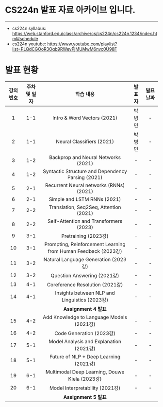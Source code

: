 # CS224n 발표 자료 아카이브 입니다.
---

- cs224n syllabus: https://web.stanford.edu/class/archive/cs/cs224n/cs224n.1234/index.html#schedule
- cs224n youtube: https://www.youtube.com/playlist?list=PLQdCGOoR3Oqb9RWevPjMUMwM6nvc0U98F


# 발표 현황

| 강의 번호 | 주차 및 일자 |                             학습 내용                             | 발표자 | 발표 날짜 |
| :---: | :-----: | :-----------------------------------------------------------: | :-: | :---: |
|   1   |   1-1   |                  Intro & Word Vectors (2021)                  |  박병민  |   -   |
|   2   |   1-1   |                   Neural Classifiers (2021)                   |  박병민  |   -   |
|   3   |   1-2   |              Backprop and Neural Networks (2021)              |  -  |   -   |
|   4   |   1-2   |       Syntactic Structure and Dependency Parsing (2021)       |  -  |   -   |
|   5   |   2-1   |            Recurrent Neural networks (RNNs) (2021)            |  -  |   -   |
|   6   |   2-1   |                  Simple and LSTM RNNs (2021)                  |  -  |   -   |
|   7   |   2-2   |            Translation, Seq2Seq, Attention (2021)             |  -  |   -   |
|   8   |   2-2   |            Self-Attention and Transformers (2023)             |  -  |   -   |
|   9   |   3-1   |                      Pretraining (2023강)                      |  -  |   -   |
|  10   |   3-1   | Prompting, Reinforcement Learning from Human Feedback (2023강) |  -  |   -   |
|  11   |   3-2   |              Natural Language Generation (2023강)              |  -  |   -   |
|  12   |   3-2   |                  Question Answering (2021강)                   |  -  |   -   |
|  13   |   4-1   |                Coreference Resolution (2021강)                 |  -  |   -   |
|  14   |   4-1   |         Insights between NLP and Linguistics (2023강)          |  -  |   -   |
|       |         |                      **Assignment 4 발표**                      |     |       |
|  15   |   4-2   |           Add Knowledge to Language Models (2021강)            |  -  |   -   |
|  16   |   4-2   |                    Code Generation (2023강)                    |  -  |   -   |
|  17   |   5-1   |            Model Analysis and Explanation (2021강)             |  -  |   -   |
|  18   |   5-1   |             Future of NLP + Deep Learning (2021강)             |  -  |   -   |
|  19   |   6-1   |         Multimodal Deep Learning, Douwe Kiela (2023강)         |  -  |   -   |
|  20   |   6-1   |                Model Interpretability (2021강)                 |  -  |   -   |
|       |         |                      **Assignment 5 발표**                      |     |       |
